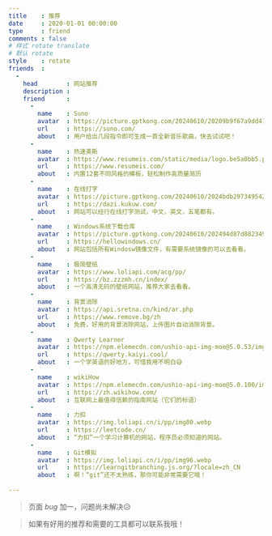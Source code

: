 ```yaml
---
title    : 推荐
date     : 2020-01-01 00:00:00
type     : friend
comments : false
# 样式 rotate translate  
# 默认 rotate
style    : rotate
friends  : 
  - 
    head        : 网站推荐
    description : 
    friend      :
      - 
        name    : Suno
        avatar  : https://picture.gptkong.com/20240610/20209b9f67a9dd414bb8947fa3aa4b4d56.png
        url     : https://suno.com/
        about   : 用户给出几段指令即可生成一首全新音乐歌曲，快去试试吧！
      - 
        name    : 热速美斯
        avatar  : https://www.resumeis.com/static/media/logo.be5a0bb5.png
        url     : https://www.resumeis.com/
        about   : 内置12套不同风格的模板，轻松制作高质量简历
      - 
        name    : 在线打字
        avatar  : https://picture.gptkong.com/20240610/2024bdb2973495429fa15afd9fb2f11f7e.png
        url     : https://dazi.kukuw.com/
        about   : 网站可以经行在线打字测试，中文，英文，五笔都有。
      - 
        name    : Windows系统下载仓库
        avatar  : https://picture.gptkong.com/20240610/202494d87d88234957a53e17149129f5ca.png
        url     : https://hellowindows.cn/
        about   : 网站包括所有Windosw镜像文件，有需要系统镜像的可以去看看。
      - 
        name    : 极简壁纸
        avatar  : https://www.loliapi.com/acg/pp/
        url     : https://bz.zzzmh.cn/index/
        about   : 一个高清无码的壁纸网站，推荐大家去看看。
      - 
        name    : 背景消除
        avatar  : https://api.sretna.cn/kind/ar.php
        url     : https://www.remove.bg/zh
        about   : 免费，好用的背景消除网站，上传图片自动消除背景。
      - 
        name    : Qwerty Learner
        avatar  : https://npm.elemecdn.com/ushio-api-img-moe@5.0.53/img_533_2000x1500_96_null_normal.jpg
        url     : https://qwerty.kaiyi.cool/
        about   : 一个学英语的好地方，可惜我用不明白😅
      - 
        name    : wikiHow
        avatar  : https://npm.elemecdn.com/ushio-api-img-moe@5.0.100/img_1006_600x600_96_null_normal.jpg
        url     : https://zh.wikihow.com/
        about   : 互联网上最值得信赖的指南网站（它们的标语）
      - 
        name    : 力扣
        avatar  : https://img.loliapi.cn/i/pp/img80.webp
        url     : https://leetcode.cn/
        about   : “力扣”一个学习计算机的网站，程序员必须知道的网站。
      - 
        name    : Git模拟
        avatar  : https://img.loliapi.cn/i/pp/img96.webp
        url     : https://learngitbranching.js.org/?locale=zh_CN
        about   : 啊！“git”还不太熟练，那你可能非常需要它哦！
      
---
```


>  页面  _bug_ 加一，问题尚未解决😥

>  如果有好用的推荐和需要的工具都可以联系我哦！
<!-- https://ui-avatars.com/api/?name=bei+jing -->
<!-- https://api.yimian.xyz/img -->
<!-- https://www.loliapi.com/acg/pp/ -->